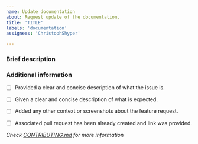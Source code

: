 ```yaml
---
name: Update documentation
about: Request update of the documentation.
title: 'TITLE'
labels: 'documentation'
assignees: 'ChristophShyper'

---
```

### Brief description


<!-- Write you description here -->


### Additional information
* [ ] Provided a clear and concise description of what the issue is.
* [ ] Given a clear and concise description of what is expected.
* [ ] Added any other context or screenshots about the feature request.
* [ ] Associated pull request has been already created and link was provided.


*Check [CONTRIBUTING.md](../blob/master/.github/CONTRIBUTING.md) for more information*
